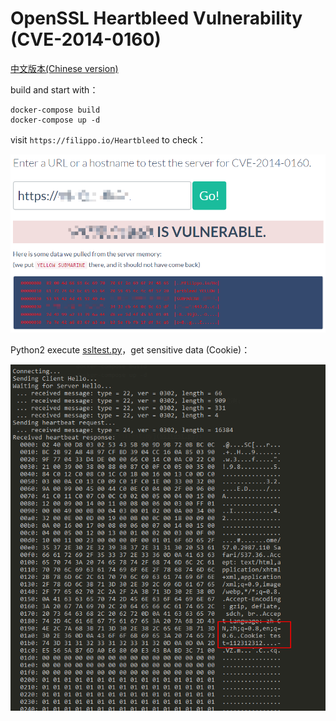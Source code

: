 # OpenSSL Heartbleed Vulnerability (CVE-2014-0160)

[中文版本(Chinese version)](README.zh-cn.md)

build and start with：

```
docker-compose build
docker-compose up -d
```

visit `https://filippo.io/Heartbleed` to check：

![](1.png)

Python2 execute [ssltest.py](ssltest.py)，get sensitive data (Cookie)：

![](2.png)
